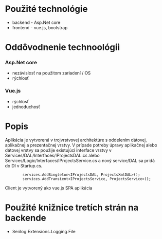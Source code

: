 # Použité technológie

  - backend - Asp.Net core
  - frontend - vue.js, bootstrap

# Oddôvodnenie technoológii

### Asp.Net core
- nezávislosť na použitom zariadení / OS
- rýchlosť

### Vue.js
- rýchlosť
- jednoduchosť

# Popis
Aplikácia je vytvorená v trojvrstvovej architektúre s oddelením dátovej, aplikačnej a prezentačnej vrstvy.
V prípade potreby úpravy aplikačnej alebo dátovej vrstvy sa použije existujúci interface vrstvy v Services/DAL/Interfaces/IProjectsDAL.cs alebo Services/Logic/Interfaces/IProjectsService.cs a nový service/DAL sa pridá do DI v Startup.cs.

            services.AddSingleton<IProjectsDAL, ProjectsXmlDAL>();
            services.AddTransient<IProjectsService, ProjectsService>();

Client je vytvorený ako vue.js SPA aplikácia

# Použité knižnice tretích strán na backende
- Serilog.Extensions.Logging.File
